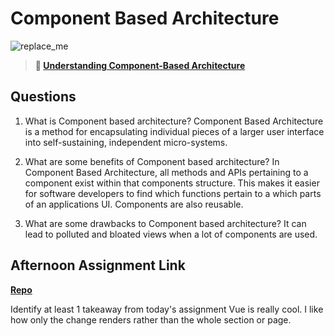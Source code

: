# Component Based Architecture

![replace_me](https://codeworks.blob.core.windows.net/public/assets/img/illustrations/placeholder.svg)

> **📖 [Understanding Component-Based Architecture](https://codeworksacademy.com/fs-student-guide/resources/wk6/01-Component-Based-Architecture)**

## Questions

1. What is Component based architecture?
   Component Based Architecture is a method for encapsulating individual pieces of a larger user interface into self-sustaining, independent micro-systems.

2. What are some benefits of Component based architecture?
   In Component Based Architecture, all methods and APIs pertaining to a component exist within that components structure. This makes it easier for software developers to find which functions pertain to a which parts of an applications UI. Components are also reusable.

3. What are some drawbacks to Component based architecture?
   It can lead to polluted and bloated views when a lot of components are used.

## Afternoon Assignment Link

**[Repo](https://github.com/kaylacammack/<ASSIGNMENT_REPO>)**

Identify at least 1 takeaway from today's assignment
Vue is really cool. I like how only the change renders rather than the whole section or page.
